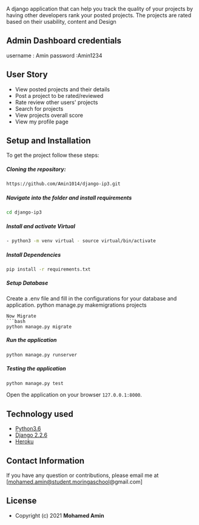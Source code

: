 
A django application that can help you track the quality of your projects by having other developers rank your posted projects. The projects are rated based on their usability, content and Design


## Admin Dashboard credentials
username : Amin
password :Amin1234


## User Story  
  
* View posted projects and their details
* Post a project to be rated/reviewed
* Rate review other users' projects
* Search for projects 
* View projects overall score
* View my profile page

## Setup and Installation  
To get the project follow these steps:

##### Cloning the repository:  
 ```bash 
https://github.com/Amin1014/django-ip3.git
```
##### Navigate into the folder and install requirements  
 ```bash 
cd django-ip3 
```
##### Install and activate Virtual  
 ```bash 
- python3 -m venv virtual - source virtual/bin/activate  
```
##### Install Dependencies  
 ```bash 
 pip install -r requirements.txt 
``` 
 ##### Setup Database
 Create a .env file and fill in the configurations for your database and application.
 python manage.py makemigrations projects
 ``` 
 Now Migrate  
 ```bash 
 python manage.py migrate 
```
##### Run the application  
 ```bash 
 python manage.py runserver 
``` 
##### Testing the application  
 ```bash 
 python manage.py test 
```
Open the application on your browser `127.0.0.1:8000`.  

  
## Technology used  
  
* [Python3.6](https://www.python.org/)  
* [Django 2.2.6](https://docs.djangoproject.com/en/2.2/)  
* [Heroku](https://heroku.com)  

  
  
## Contact Information   
If you have any question or contributions, please email me at [mohamed.amin@student.moringaschool@gmail.com] 

## License 
* Copyright (c) 2021 **Mohamed Amin**